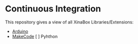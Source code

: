 # Continuous Integration
This repository gives a view of all XinaBox Libraries/Extensions:
* [Arduino](Arduino.MD)
* [MakeCode](MakeCode.MD)
[ ] Pyhthon
